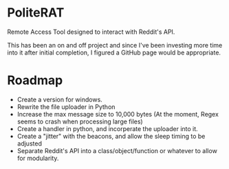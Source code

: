 # PoliteRAT
Remote Access Tool designed to interact with Reddit's API.

This has been an on and off project and since I've been investing more time into it after initial completion, I figured a GitHub page would be appropriate.

# Roadmap
- Create a version for windows.
- Rewrite the file uploader in Python
- Increase the max message size to 10,000 bytes (At the moment, Regex seems to crash when processing large files)
- Create a handler in python, and incorperate the uploader into it.
- Create a "jitter" with the beacons, and allow the sleep timing to be adjusted
- Separate Reddit's API into a class/object/function or whatever to allow for modularity.
